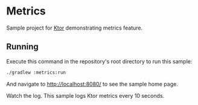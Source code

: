 # Metrics

Sample project for [Ktor](http://ktor.io) demonstrating metrics feature.

## Running

Execute this command in the repository's root directory to run this sample:

```bash
./gradlew :metrics:run
```
 
And navigate to [http://localhost:8080/](http://localhost:8080/) to see the sample home page.  

Watch the log. This sample logs Ktor metrics every 10 seconds.